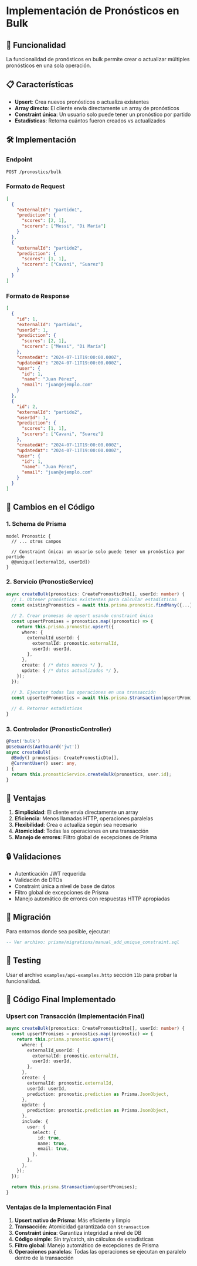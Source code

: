 # Implementación de Pronósticos en Bulk

## 🎯 Funcionalidad

La funcionalidad de pronósticos en bulk permite crear o actualizar múltiples pronósticos en una sola operación.

## 📋 Características

- **Upsert**: Crea nuevos pronósticos o actualiza existentes
- **Array directo**: El cliente envía directamente un array de pronósticos
- **Constraint única**: Un usuario solo puede tener un pronóstico por partido
- **Estadísticas**: Retorna cuántos fueron creados vs actualizados

## 🛠️ Implementación

### Endpoint
```
POST /pronostics/bulk
```

### Formato de Request
```json
[
  {
    "externalId": "partido1",
    "prediction": {
      "scores": [2, 1],
      "scorers": ["Messi", "Di María"]
    }
  },
  {
    "externalId": "partido2",
    "prediction": {
      "scores": [1, 1],
      "scorers": ["Cavani", "Suarez"]
    }
  }
]
```

### Formato de Response
```json
[
  {
    "id": 1,
    "externalId": "partido1",
    "userId": 1,
    "prediction": {
      "scores": [2, 1],
      "scorers": ["Messi", "Di María"]
    },
    "createdAt": "2024-07-11T19:00:00.000Z",
    "updatedAt": "2024-07-11T19:00:00.000Z",
    "user": {
      "id": 1,
      "name": "Juan Pérez",
      "email": "juan@ejemplo.com"
    }
  },
  {
    "id": 2,
    "externalId": "partido2",
    "userId": 1,
    "prediction": {
      "scores": [1, 1],
      "scorers": ["Cavani", "Suarez"]
    },
    "createdAt": "2024-07-11T19:00:00.000Z",
    "updatedAt": "2024-07-11T19:00:00.000Z",
    "user": {
      "id": 1,
      "name": "Juan Pérez",
      "email": "juan@ejemplo.com"
    }
  }
]
```

## 🔧 Cambios en el Código

### 1. Schema de Prisma
```prisma
model Pronostic {
  // ... otros campos
  
  // Constraint única: un usuario solo puede tener un pronóstico por partido
  @@unique([externalId, userId])
}
```

### 2. Servicio (PronosticService)
```typescript
async createBulk(pronostics: CreatePronosticDto[], userId: number) {
  // 1. Obtener pronósticos existentes para calcular estadísticas
  const existingPronostics = await this.prisma.pronostic.findMany({...});
  
  // 2. Crear promesas de upsert usando constraint única
  const upsertPromises = pronostics.map((pronostic) => {
    return this.prisma.pronostic.upsert({
      where: {
        externalId_userId: {
          externalId: pronostic.externalId,
          userId: userId,
        },
      },
      create: { /* datos nuevos */ },
      update: { /* datos actualizados */ },
    });
  });

  // 3. Ejecutar todas las operaciones en una transacción
  const upsertedPronostics = await this.prisma.$transaction(upsertPromises);
  
  // 4. Retornar estadísticas
}
```

### 3. Controlador (PronosticController)
```typescript
@Post('bulk')
@UseGuards(AuthGuard('jwt'))
async createBulk(
  @Body() pronostics: CreatePronosticDto[],
  @CurrentUser() user: any,
) {
  return this.pronosticService.createBulk(pronostics, user.id);
}
```

## 🚀 Ventajas

1. **Simplicidad**: El cliente envía directamente un array
2. **Eficiencia**: Menos llamadas HTTP, operaciones paralelas
3. **Flexibilidad**: Crea o actualiza según sea necesario
4. **Atomicidad**: Todas las operaciones en una transacción
5. **Manejo de errores**: Filtro global de excepciones de Prisma

## 🔒 Validaciones

- Autenticación JWT requerida
- Validación de DTOs
- Constraint única a nivel de base de datos
- Filtro global de excepciones de Prisma
- Manejo automático de errores con respuestas HTTP apropiadas

## 📝 Migración

Para entornos donde sea posible, ejecutar:
```sql
-- Ver archivo: prisma/migrations/manual_add_unique_constraint.sql
```

## 🧪 Testing

Usar el archivo `examples/api-examples.http` sección `11b` para probar la funcionalidad.

## 📝 Código Final Implementado

### Upsert con Transacción (Implementación Final)
```typescript
async createBulk(pronostics: CreatePronosticDto[], userId: number) {
  const upsertPromises = pronostics.map((pronostic) => {
    return this.prisma.pronostic.upsert({
      where: {
        externalId_userId: {
          externalId: pronostic.externalId,
          userId: userId,
        },
      },
      create: {
        externalId: pronostic.externalId,
        userId: userId,
        prediction: pronostic.prediction as Prisma.JsonObject,
      },
      update: {
        prediction: pronostic.prediction as Prisma.JsonObject,
      },
      include: {
        user: {
          select: {
            id: true,
            name: true,
            email: true,
          },
        },
      },
    });
  });

  return this.prisma.$transaction(upsertPromises);
}
```

### Ventajas de la Implementación Final

1. **Upsert nativo de Prisma**: Más eficiente y limpio
2. **Transacción**: Atomicidad garantizada con `$transaction`
3. **Constraint única**: Garantiza integridad a nivel de DB
4. **Código simple**: Sin try/catch, sin cálculos de estadísticas
5. **Filtro global**: Manejo automático de excepciones de Prisma
6. **Operaciones paralelas**: Todas las operaciones se ejecutan en paralelo dentro de la transacción 